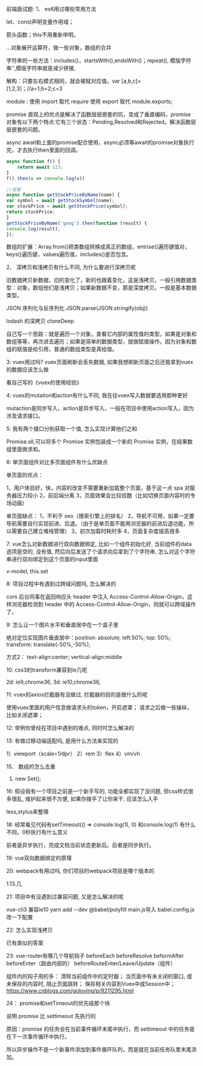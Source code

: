 前端面试题:
1、 es6用过哪些常用方法

let、const声明变量作用域；

箭头函数；this不用重新申明。

...对象展开运算符，做一些对象，数组的合并

字符串的一些方法：includes()，startsWith(),endsWith()；repeat(), 模版字符串'',模版字符串就是减少拼接,

解构：只要左右模式相同，就会被赋对应值。var [a,b,c]=[1,2,3]；//a=1;b=2;c=3

module : 使用 import 取代 require
使用 export 取代 module.exports;

promise 直观上的优点是解决了函数层层嵌套的坑，变成了垂直编码，promise 对象有以下两个特点:它有三个状态：Pending,Resolved和Rejected。解决函数层层嵌套的问题。

async await和上面的promise配合使用，async必须等await的promise对象执行完，才去执行then里面的回调。

```javascript
async function f() {
    return await 123;
}
f().then(v => console.log(v))

//或者
async function getStockPriceByName(name) {
var symbol = await getStockSymbol(name);
var stockPrice = await getStockPrice(symbol);
return stockPrice;
}
getStockPriceByName('goog').then(function (result) {
console.log(result);
});
```

数组的扩展：Array.from()把类数组转换成真正的数组，entrise()遍历键值对，keys()遍历键，values遍历值，includes()是否包含。


2、 深拷贝和浅拷贝有什么不同, 为什么要进行深拷贝呢

旧数据拷贝新数据，旧的变化了，新的也跟着变化，这是浅拷贝，一般引用数据类型：对象，数组他们是浅拷贝；如果新数据不变，那是深度拷贝。一般是基本数据类型。

JSON 序列化与反序列化
JSON.parse(JSON.stringify(obj))

lodash 的深拷贝 cloneDeep

自己写一个思路：就是遍历一个对象，查看它内部的属性值的类型，如果是对象和数组等等，再次进去遍历；如果是简单的数据类型，就做赋值操作。因为对象和数组的赋值是给引用，普通的数组类型是真给值。
 
3:  vuex用过吗? vuex页面刷新会丢失数据, 如果我想刷新页面之后还能拿到vuex的数据应该怎么做

看自己写的《vuex的使用经验》
 
4:  vuex的mutation和action有什么不同, 我在往vuex写入数据要选用那种更好

mutaction是同步写入，action是异步写入，一般在项目中使用action写入，因为涉及请求接口。
 
5:  我有两个接口分别获取一个值, 怎么实现计算他们之和

Promise.all,可以将多个 Promise 实例包装成一个新的 Promise 实例，在结果数组里面做求和。
 
6:  单页面组件对比多页面组件有什么优缺点

单页面的优点：

1，用户体验好，快，内容的改变不需要重新加载整个页面，基于这一点 spa 对服务器压力较小
2，前后端分离
3，页面效果会比较炫酷（比如切换页面内容时的专场动画）

单页面缺点：
1，不利于 seo（搜索引擎上的排名）
2，导航不可用，如果一定要导航需要自行实现前进、后退。（由于是单页面不能用浏览器的前进后退功能，所以需要自己建立堆栈管理）
3，初次加载时耗时多
4，页面复杂度提高很多
 
7:  vue怎么对新数据进行双向数据绑定,  比如一个组件初始化好, 当前组件的data选项是空的, 没有值, 然后向后发送了个请求向后拿到了个字符串, 怎么对这个字符串进行双向绑定到这个页面的input里面

v-model, this.set
 
8:  项目过程中有遇到过跨域问题吗, 怎么解决的

cors 后台同事在返回响应头 header 中注入 Access-Control-Allow-Origin，这样浏览器检测到 header 中的 Access-Control-Allow-Origin，则就可以跨域操作了。
 
9:  怎么让一个图片水平和垂直居中在一个盒子里

绝对定位实现图片垂直居中：position: absolute; left:50%; top: 50%; transform: translate(-50%,-50%);

方式2： text-align:center; vertical-align:middle
 
10:  css3的transform兼容到ie几呢

2d: ie9,chrome36,
3d: ie10,chrome36,
 
11:  vuex的axios拦截器有没做过, 拦截器的目的是做什么的呢

使用vuex里面的用户信息做请求头的token，开启遮罩；
请求之后做一些操纵，比如关闭遮罩；
 
12:  举例你曾经在项目中遇到的难点, 同时时怎么解决的
 
13:  有做过移动端适配吗, 是用什么方法来实现的
 
1）viewport（scale=1/dpr）
<meta name="viewport" content="width=device-width,initial-scale=1">
2）rem
3）flex
4）vm/vh

15、  数组的怎么去重

1. new Set();
 
16:  假设我有一个项目之前是一个新手写的, 功能全都实现了没问题, 但css样式很多很乱, 维护起来很不方便, 如果你接手了让你来干, 应该怎么入手

less,stylus来整理

18:  经常看见代码有setTimeout(() => console.log(1), 0) 和console.log(1) 有什么不同，0秒执行有什么意义

前者是异步执行，完成文档当前状态更新后。后者是同步执行。
 
19:  vue双向数据绑定的原理
 
20:  webpack有用过吗, 你们项目的webpack项目是哪个版本的

1.13.几
 
21:  项目中有没遇到过兼容问题, 又是怎么解决的呢
 
vue-cli3 兼容ie10 yarn add --dev @babel/polyfill main.js导入 babel.config.js改一下配置

22:  怎么实现浅拷贝

已有类似的答案
 
23:  vue-router有哪几个导航钩子
beforeEach
beforeResolve
beformAfter
beforeEnter（路由内部的）
beforeRouteEnter/Leave/Update（组件）


组件内的钩子用的多：
清除当前组件中的定时器；
当页面中有未关闭的窗口, 或未保存的内容时, 阻止页面跳转；
保存相关内容到Vuex中或Session中；
https://www.cnblogs.com/goloving/p/9211295.html
 
24： promise和setTimeout的优先级那个快

说明 promise 比 settimeout 先执行的

原因：promise 的任务会在当前事件循环末尾中执行，而 settimeout 中的任务是在下一次事件循环中执行。

所以异步操作不是一个新事件添加到事件循环队列，而是就在当前任务队里末尾添加。
 
 
 
